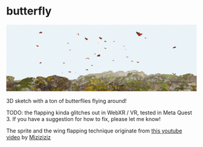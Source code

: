 # butterfly

![butterflies floating around in 3D](./butterflies.gif)

3D sketch with a ton of butterflies flying around!

TODO: the flapping kinda glitches out in WebXR / VR, tested in Meta Quest 3. If you have a suggestion for how to fix, please let me know!

The sprite and the wing flapping technique originate from [this youtube video](https://www.youtube.com/watch?v=-4hlSoiR9sc&ab_channel=Miziziziz) by [Miziziziz](https://github.com/Miziziziz)
